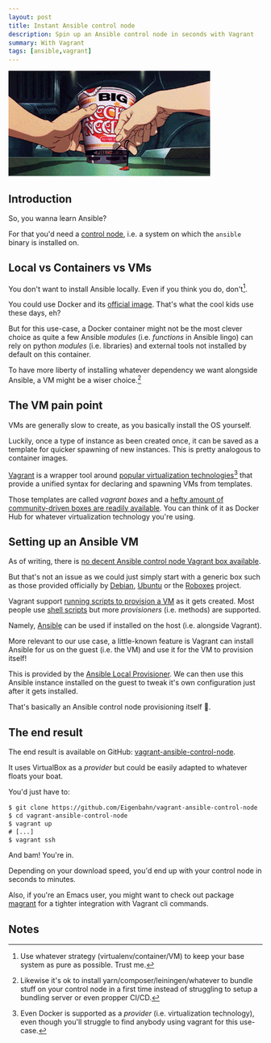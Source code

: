 ```yaml
---
layout: post
title: Instant Ansible control node
description: Spin up an Ansible control node in seconds with Vagrant
summary: With Vagrant
tags: [ansible,vagrant]
---
```


![instant_noodles](/assets/gif/instant_noodles.gif)


## Introduction

So, you wanna learn Ansible?

For that you'd need a [control node](https://docs.ansible.com/ansible/latest/network/getting_started/basic_concepts.html#control-node), i.e. a system on which the `ansible` binary is installed on.


## Local vs Containers vs VMs

You don't want to install Ansible locally. Even if you think you do, don't[^1].

You could use Docker and its [official image](https://hub.docker.com/r/ansible/ansible). That's what the cool kids use these days, eh?

But for this use-case, a Docker container might not be the most clever choice as quite a few Ansible _modules_ (i.e. _functions_ in Ansible lingo) can rely on python _modules_ (i.e. libraries) and external tools not installed by default on this container.

To have more liberty of installing whatever dependency we want alongside Ansible, a VM might be a wiser choice.[^2]


## The VM pain point

VMs are generally slow to create, as you basically install the OS yourself.

Luckily, once a type of instance as been created once, it can be saved as a template for quicker spawning of new instances. This is pretty analogous to container images.

[Vagrant](https://www.vagrantup.com/) is a wrapper tool around [popular virtualization technologies](https://www.vagrantup.com/docs/providers)[^3] that provide a unified syntax for declaring and spawning VMs from templates.

Those templates are called _vagrant boxes_ and a [hefty amount of community-driven boxes are readily available](https://app.vagrantup.com/boxes/search). You can think of it as Docker Hub for whatever virtualization technology you're using.


## Setting up an Ansible VM

As of writing, there is [no decent Ansible control node Vagrant box available](https://app.vagrantup.com/boxes/search?utf8=%E2%9C%93&sort=downloads&provider=&q=ansible).

But that's not an issue as we could just simply start with a generic box such as those provided officially by [Debian](https://app.vagrantup.com/debian), [Ubuntu](https://app.vagrantup.com/ubuntu) or the [Roboxes](https://roboxes.org/) project.

Vagrant support [running scripts to provision a VM](https://www.vagrantup.com/docs/provisioning) as it gets created. Most people use [shell scripts](https://www.vagrantup.com/docs/provisioning/shell) but more _provisioners_ (i.e. methods) are supported.

Namely, [Ansible](https://www.vagrantup.com/docs/provisioning/ansible) can be used if installed on the host (i.e. alongside Vagrant).

More relevant to our use case, a little-known feature is Vagrant can install Ansible for us on the guest (i.e. the VM) and use it for the VM to provision itself!

This is provided by the [Ansible Local Provisioner](https://www.vagrantup.com/docs/provisioning/ansible_local). We can then use this Ansible instance installed on the guest to tweak it's own configuration just after it gets installed.

That's basically an Ansible control node provisioning itself 🤯.


## The end result

The end result is available on GitHub: [vagrant-ansible-control-node](https://github.com/Eigenbahn/vagrant-ansible-control-node).

It uses VirtualBox as a _provider_ but could be easily adapted to whatever floats your boat.

You'd just have to:

    $ git clone https://github.com/Eigenbahn/vagrant-ansible-control-node
    $ cd vagrant-ansible-control-node
    $ vagrant up
    # [...]
    $ vagrant ssh

And bam! You're in.

Depending on your download speed, you'd end up with your control node in seconds to minutes.

Also, if you're an Emacs user, you might want to check out package [magrant](https://github.com/p3r7/magrant) for a tighter integration with Vagrant cli commands.


## Notes

[^1]: Use whatever strategy (virtualenv/container/VM) to keep your base system as pure as possible. Trust me.

[^2]: Likewise it's ok to install yarn/composer/leiningen/whatever to bundle stuff on your control node in a first time instead of struggling to setup a bundling server or even propper CI/CD.

[^3]: Even Docker is supported as a _provider_ (i.e. virtualization technology), even though you'll struggle to find anybody using vagrant for this use-case.

